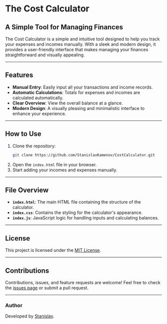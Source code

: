 # The Cost Calculator

## A Simple Tool for Managing Finances

The Cost Calculator is a simple and intuitive tool designed to help you track your expenses and incomes manually. With a sleek and modern design, it provides a user-friendly interface that makes managing your finances straightforward and visually appealing.

---

## Features

- **Manual Entry**: Easily input all your transactions and income records.
- **Automatic Calculations**: Totals for expenses and incomes are calculated automatically.
- **Clear Overview**: View the overall balance at a glance.
- **Modern Design**: A visually pleasing and minimalistic interface to enhance your experience.

---

## How to Use

1. Clone the repository:
   ```bash
   git clone https://github.com/StanislavKamenov/CostCalculator.git
   ```
2. Open the `index.html` file in your browser.
3. Start adding your incomes and expenses manually.

---

## File Overview

- **`index.html`**: The main HTML file containing the structure of the calculator.
- **`index.css`**: Contains the styling for the calculator's appearance.
- **`index.js`**: JavaScript logic for handling inputs and calculating balances.

---

## License

This project is licensed under the [MIT License](LICENSE).

---

## Contributions

Contributions, issues, and feature requests are welcome! Feel free to check the [issues page](https://github.com/yourusername/CostCalculator/issues) or submit a pull request.

---

### Author

Developed by [Stanislav](https://github.com/StanislavKamenov).
